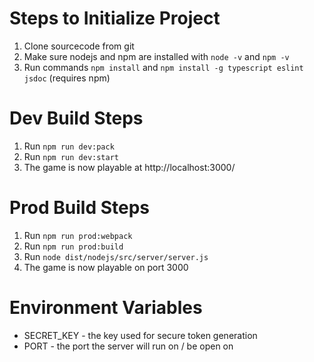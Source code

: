 # Steps to Initialize Project
1. Clone sourcecode from git
2. Make sure nodejs and npm are installed with `node -v` and `npm -v`
2. Run commands `npm install` and `npm install -g typescript eslint jsdoc` (requires npm)

# Dev Build Steps
1. Run `npm run dev:pack`
2. Run `npm run dev:start`
3. The game is now playable at http://localhost:3000/

# Prod Build Steps
1. Run `npm run prod:webpack`
2. Run `npm run prod:build`
3. Run `node dist/nodejs/src/server/server.js`
4. The game is now playable on port 3000

# Environment Variables
- SECRET_KEY - the key used for secure token generation
- PORT - the port the server will run on / be open on